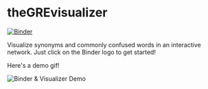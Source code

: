 # theGREvisualizer
[![Binder](https://mybinder.org/badge_logo.svg)](https://mybinder.org/v2/gh/arrayslayer/theGREvisualizer/master?filepath=%2FgreNetwork.ipynb)

Visualize synonyms and commonly confused words in an interactive network.
Just click on the Binder logo to get started!

Here's a demo gif!


![Binder & Visualizer Demo](demo/demo.gif)


